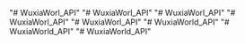 "# WuxiaWorl_API" 
"# WuxiaWorl_API" 
"# WuxiaWorl_API" 
"# WuxiaWorl_API" 
"# WuxiaWorl_API" 
"# WuxiaWorld_API" 
"# WuxiaWorld_API" 
"# WuxiaWorld_API" 
